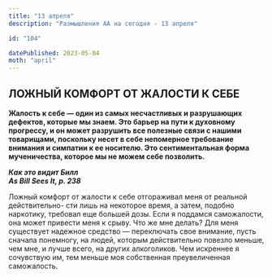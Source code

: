 ```yaml
---
title: "13 апреля"
description: "Размышления АА на сегодня - 13 апреля"

id: "104"

datePublished: 2023-05-04
moth: "april"
---
```


## ЛОЖНЫЙ КОМФОРТ ОТ ЖАЛОСТИ К СЕБЕ

**Жалость к себе — один из самых несчастливых и разрушающих дефектов, которые
мы знаем. Это барьер на пути к духовному прогрессу, и он может разрушить все
полезные связи с нашими товарищами, поскольку несет в себе непомерное
требование внимания и симпатии к ее носителю. Это сентиментальная форма
мученичества, которое мы не можем себе позволить.**

**_Как это видит Билл  
As Bill Sees It, p. 238_**

Ложный комфорт от жалости к себе отгораживал меня от реальной действительно-
сти лишь на некоторое время, а затем, подобно наркотику, требовал еще большей
дозы. Если я поддамся саможалости, она может привести меня к срыву. Что же мне
делать? Для меня существует надежное средство — переключать свое внимание,
пусть сначала понемногу, на людей, которым действительно повезло меньше, чем
мне, и лучше всего, на других алкоголиков. Чем искреннее я сочувствую им, тем
меньше моя собственная преувеличенная саможалость.
